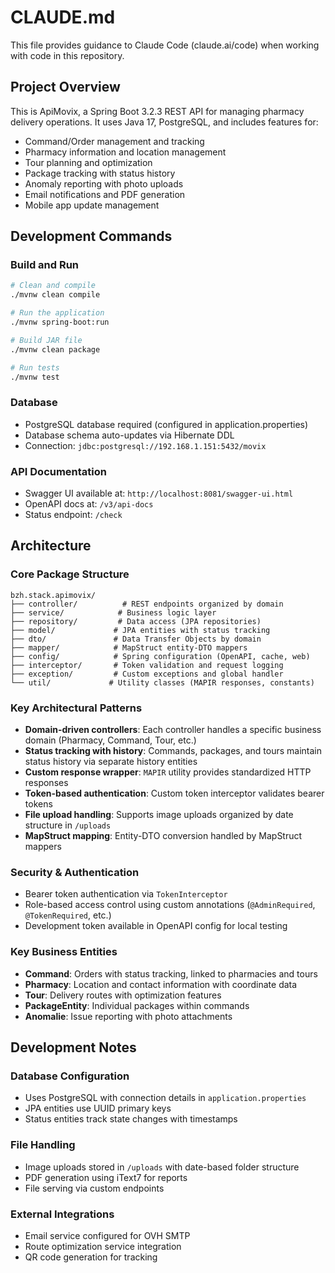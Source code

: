 # CLAUDE.md

This file provides guidance to Claude Code (claude.ai/code) when working with code in this repository.

## Project Overview

This is ApiMovix, a Spring Boot 3.2.3 REST API for managing pharmacy delivery operations. It uses Java 17, PostgreSQL, and includes features for:
- Command/Order management and tracking
- Pharmacy information and location management
- Tour planning and optimization
- Package tracking with status history
- Anomaly reporting with photo uploads
- Email notifications and PDF generation
- Mobile app update management

## Development Commands

### Build and Run
```bash
# Clean and compile
./mvnw clean compile

# Run the application
./mvnw spring-boot:run

# Build JAR file
./mvnw clean package

# Run tests
./mvnw test
```

### Database
- PostgreSQL database required (configured in application.properties)
- Database schema auto-updates via Hibernate DDL
- Connection: `jdbc:postgresql://192.168.1.151:5432/movix`

### API Documentation
- Swagger UI available at: `http://localhost:8081/swagger-ui.html`
- OpenAPI docs at: `/v3/api-docs`
- Status endpoint: `/check`

## Architecture

### Core Package Structure
```
bzh.stack.apimovix/
├── controller/          # REST endpoints organized by domain
├── service/            # Business logic layer
├── repository/         # Data access (JPA repositories)
├── model/             # JPA entities with status tracking
├── dto/               # Data Transfer Objects by domain
├── mapper/            # MapStruct entity-DTO mappers
├── config/            # Spring configuration (OpenAPI, cache, web)
├── interceptor/       # Token validation and request logging
├── exception/         # Custom exceptions and global handler
└── util/             # Utility classes (MAPIR responses, constants)
```

### Key Architectural Patterns
- **Domain-driven controllers**: Each controller handles a specific business domain (Pharmacy, Command, Tour, etc.)
- **Status tracking with history**: Commands, packages, and tours maintain status history via separate history entities
- **Custom response wrapper**: `MAPIR` utility provides standardized HTTP responses
- **Token-based authentication**: Custom token interceptor validates bearer tokens
- **File upload handling**: Supports image uploads organized by date structure in `/uploads`
- **MapStruct mapping**: Entity-DTO conversion handled by MapStruct mappers

### Security & Authentication
- Bearer token authentication via `TokenInterceptor`
- Role-based access control using custom annotations (`@AdminRequired`, `@TokenRequired`, etc.)
- Development token available in OpenAPI config for local testing

### Key Business Entities
- **Command**: Orders with status tracking, linked to pharmacies and tours
- **Pharmacy**: Location and contact information with coordinate data
- **Tour**: Delivery routes with optimization features
- **PackageEntity**: Individual packages within commands
- **Anomalie**: Issue reporting with photo attachments

## Development Notes

### Database Configuration
- Uses PostgreSQL with connection details in `application.properties`
- JPA entities use UUID primary keys
- Status entities track state changes with timestamps

### File Handling
- Image uploads stored in `/uploads` with date-based folder structure
- PDF generation using iText7 for reports
- File serving via custom endpoints

### External Integrations
- Email service configured for OVH SMTP
- Route optimization service integration
- QR code generation for tracking